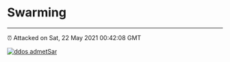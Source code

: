 # Swarming
---
⏰ Attacked on Sat, 22 May 2021 00:42:08 GMT

[![ddos admetSar](https://github.com/kotori-y/swarming/actions/workflows/main.yml/badge.svg)](https://github.com/kotori-y/swarming/actions/workflows/main.yml)

